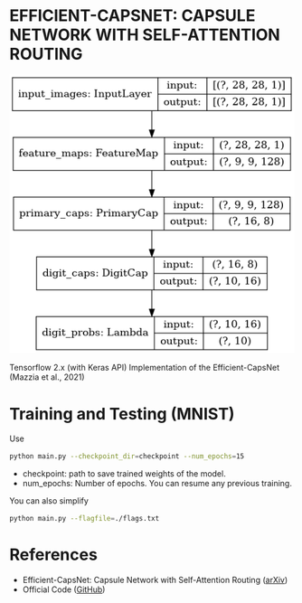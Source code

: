 # **EFFICIENT-CAPSNET: CAPSULE NETWORK WITH SELF-ATTENTION ROUTING**  
  
![model_plot](./model.png)

Tensorflow 2.x (with Keras API) Implementation of the Efficient-CapsNet (Mazzia et al., 2021)

# **Training and Testing (MNIST)**  
  
Use
```bash
python main.py --checkpoint_dir=checkpoint --num_epochs=15
```  
- checkpoint: path to save trained weights of the model.
- num_epochs: Number of epochs. You can resume any previous training.
  
You can also simplify  
```bash
python main.py --flagfile=./flags.txt
```
  
# **References**
- Efficient-CapsNet: Capsule Network with Self-Attention Routing ([arXiv][efficient_capsnet_arxiv_link])
- Official Code ([GitHub][efficient_capsnet_github_link])

[efficient_capsnet_arxiv_link]: https://arxiv.org/abs/2101.12491
[efficient_capsnet_github_link]: https://github.com/EscVM/Efficient-CapsNet